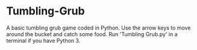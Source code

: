 # Tumbling-Grub
A basic tumbling grub game coded in Python. Use the arrow keys to move around the bucket and catch some food. Run 'Tumbling Grub.py' in a terminal if you have Python 3.
